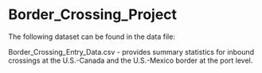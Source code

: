 # Border_Crossing_Project

The following dataset can be found in the data file:

Border_Crossing_Entry_Data.csv - provides summary statistics for inbound crossings at the U.S.-Canada and the U.S.-Mexico border at the port level.
